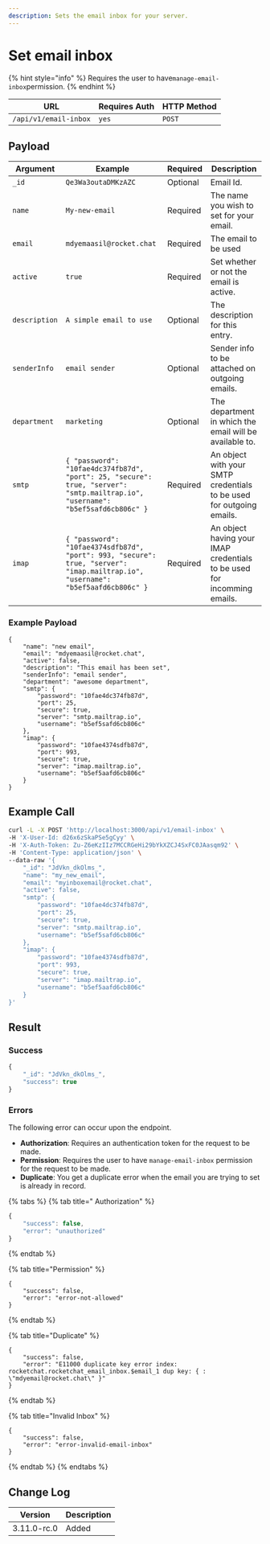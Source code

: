 ```yaml
---
description: Sets the email inbox for your server.
---
```


# Set email inbox

{% hint style="info" %}
Requires the user to have`manage-email-inbox`permission.
{% endhint %}

| URL                   | Requires Auth | HTTP Method |
| --------------------- | ------------- | ----------- |
| `/api/v1/email-inbox` | `yes`         | `POST`      |

## Payload

| Argument      | Example                                                                                                                         | Required | Description                                                             |
| ------------- | ------------------------------------------------------------------------------------------------------------------------------- | -------- | ----------------------------------------------------------------------- |
| `_id`         | `Qe3Wa3outaDMKzAZC`                                                                                                             | Optional | Email Id.                                                               |
| `name`        | `My-new-email`                                                                                                                  | Required | The name you wish to set for your email.                                |
| `email`       | `mdyemaasil@rocket.chat`                                                                                                        | Required | The email to be used                                                    |
| `active`      | `true`                                                                                                                          | Required | Set whether or not the email is active.                                 |
| `description` | `A simple email to use`                                                                                                         | Optional | The description for this entry.                                         |
| `senderInfo`  | `email sender`                                                                                                                  | Optional | Sender info to be attached on outgoing emails.                          |
| `department`  | `marketing`                                                                                                                     | Optional | The department in which the email will be available to.                 |
| `smtp`        | `{ "password": "10fae4dc374fb87d", "port": 25, "secure": true, "server": "smtp.mailtrap.io", "username": "b5ef5safd6cb806c" }`  | Required | An object with your SMTP credentials to be used for outgoing emails.    |
| `imap`        | `{ "password": "10fae4374sdfb87d", "port": 993, "secure": true, "server": "imap.mailtrap.io", "username": "b5ef5aafd6cb806c" }` | Required | An object having your IMAP credentials to be used for incomming emails. |

### Example Payload

```
{
    "name": "new email",
    "email": "mdyemaasil@rocket.chat",
    "active": false,
    "description": "This email has been set",
    "senderInfo": "email sender",
    "department": "awesome department",
    "smtp": {
        "password": "10fae4dc374fb87d",
        "port": 25,
        "secure": true,
        "server": "smtp.mailtrap.io",
        "username": "b5ef5safd6cb806c"
    },
    "imap": {
        "password": "10fae4374sdfb87d",
        "port": 993,
        "secure": true,
        "server": "imap.mailtrap.io",
        "username": "b5ef5aafd6cb806c"
    }
}
```

## Example Call

```bash
curl -L -X POST 'http://localhost:3000/api/v1/email-inbox' \
-H 'X-User-Id: d26x6zSkaPSe5gCyy' \
-H 'X-Auth-Token: Zu-Z6eKzIIz7MCCRGeHi29bYkXZCJ4SxFC0JAasqm92' \
-H 'Content-Type: application/json' \
--data-raw '{
    "_id": "JdVkn_dkOlms_",
    "name": "my_new_email",
    "email": "myinboxemail@rocket.chat",
    "active": false,
    "smtp": {
        "password": "10fae4dc374fb87d",
        "port": 25,
        "secure": true,
        "server": "smtp.mailtrap.io",
        "username": "b5ef5safd6cb806c"
    },
    "imap": {
        "password": "10fae4374sdfb87d",
        "port": 993,
        "secure": true,
        "server": "imap.mailtrap.io",
        "username": "b5ef5aafd6cb806c"
    }
}'
```

## Result

### Success

```javascript
{
    "_id": "JdVkn_dkOlms_",
    "success": true
}
```

### Errors

The following error can occur upon the endpoint.

* **Authorization**: Requires an authentication token for the request to be made.
* **Permission**: Requires the user to have `manage-email-inbox` permission for the request to be made.
* **Duplicate**: You get a duplicate error when the email you are trying to set is already in record.

{% tabs %}
{% tab title=" Authorization" %}
```javascript
{
    "success": false,
    "error": "unauthorized"
}
```
{% endtab %}

{% tab title="Permission" %}
```
{
    "success": false,
    "error": "error-not-allowed"
}
```
{% endtab %}

{% tab title="Duplicate" %}
```
{
    "success": false,
    "error": "E11000 duplicate key error index: rocketchat.rocketchat_email_inbox.$email_1 dup key: { : \"mdyemail@rocket.chat\" }"
}
```
{% endtab %}

{% tab title="Invalid Inbox" %}
```
{
    "success": false,
    "error": "error-invalid-email-inbox"
}
```
{% endtab %}
{% endtabs %}

## Change Log

| Version     | Description |
| ----------- | ----------- |
| 3.11.0-rc.0 | Added       |
